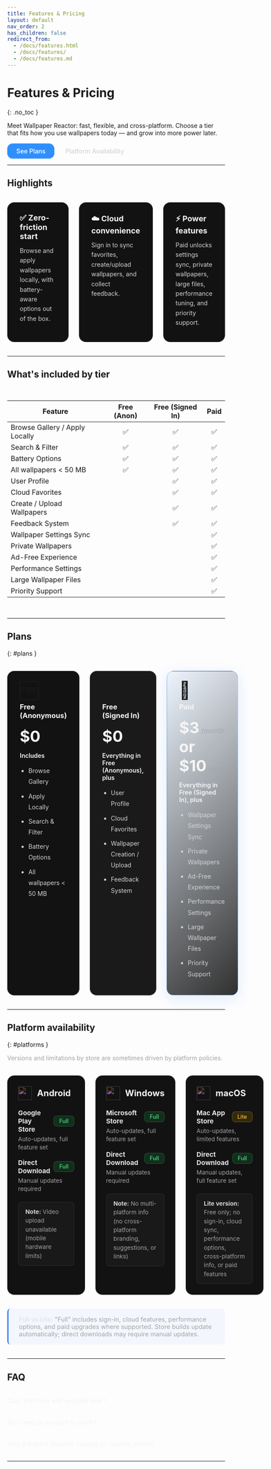 ```yaml
---
title: Features & Pricing
layout: default
nav_order: 2
has_children: false
redirect_from:
  - /docs/features.html
  - /docs/features/
  - /docs/features.md
---
```


# Features & Pricing
{: .no_toc }

Meet Wallpaper Reactor: fast, flexible, and cross-platform. Choose a tier that fits how you use wallpapers today — and grow into more power later.

<div class="mt-4">
  <a href="#plans" class="btn btn-primary">See Plans</a>
  <a href="#platforms" class="btn">Platform Availability</a>
</div>

---

## Highlights

<div class="cards" markdown="0">
  <div class="card">
    <h3>✅ Zero-friction start</h3>
    <p>Browse and apply wallpapers locally, with battery-aware options out of the box.</p>
  </div>
  <div class="card">
    <h3>☁️ Cloud convenience</h3>
    <p>Sign in to sync favorites, create/upload wallpapers, and collect feedback.</p>
  </div>
  <div class="card">
    <h3>⚡ Power features</h3>
    <p>Paid unlocks settings sync, private wallpapers, large files, performance tuning, and priority support.</p>
  </div>
</div>

---

## What's included by tier

<div class="overflow-auto" markdown="1">

| Feature                          | Free (Anon) | Free (Signed In) | Paid |
|---|:--:|:--:|:--:|
| Browse Gallery / Apply Locally   | ✅ | ✅ | ✅ |
| Search & Filter                  | ✅ | ✅ | ✅ |
| Battery Options                  | ✅ | ✅ | ✅ |
| All wallpapers < 50 MB           | ✅ | ✅ | ✅ |
| User Profile                     |  | ✅ | ✅ |
| Cloud Favorites                  |  | ✅ | ✅ |
| Create / Upload Wallpapers       |  | ✅ | ✅ |
| Feedback System                  |  | ✅ | ✅ |
| Wallpaper Settings Sync          |  |  | ✅ |
| Private Wallpapers               |  |  | ✅ |
| Ad-Free Experience               |  |  | ✅ |
| Performance Settings             |  |  | ✅ |
| Large Wallpaper Files            |  |  | ✅ |
| Priority Support                 |  |  | ✅ |

</div>

---

## Plans
{: #plans }

<div class="pricing-grid" markdown="0">
  <div class="plan">
    <span class="plan-emoji">🆓</span>
    <h3>Free (Anonymous)</h3>
    <div class="price">$0</div>
    <p><strong>Includes</strong></p>
    <ul>
      <li>Browse Gallery</li>
      <li>Apply Locally</li>
      <li>Search & Filter</li>
      <li>Battery Options</li>
      <li>All wallpapers &lt; 50 MB</li>
    </ul>
  </div>

  <div class="plan plan-outline">
    <span class="plan-emoji">👤</span>
    <h3>Free (Signed In)</h3>
    <div class="price">$0</div>
    <p><strong>Everything in Free (Anonymous), plus</strong></p>
    <ul>
      <li>User Profile</li>
      <li>Cloud Favorites</li>
      <li>Wallpaper Creation / Upload</li>
      <li>Feedback System</li>
    </ul>
  </div>

  <div class="plan plan-primary">
    <span class="plan-emoji">💎</span>
    <h3>Paid</h3>
    <div class="price">$3<span class="unit">/month</span> or $10<span class="unit">/year</span></div>
    <p><strong>Everything in Free (Signed In), plus</strong></p>
    <ul>
      <li>Wallpaper Settings Sync</li>
      <li>Private Wallpapers</li>
      <li>Ad-Free Experience</li>
      <li>Performance Settings</li>
      <li>Large Wallpaper Files</li>
      <li>Priority Support</li>
    </ul>
  </div>
</div>

---

## Platform availability
{: #platforms }

<p style="color: #a3a3a3; margin-bottom: 2rem; max-width: 48rem;">Versions and limitations by store are sometimes driven by platform policies.</p>

<div class="platform-grid" markdown="0">
  <div class="platform-card">
    <div class="platform-header">
      <img src="{{ '/assets/images/android-logo-fill.svg' | relative_url }}" alt="" class="platform-icon" />
      <h3>Android</h3>
    </div>
    <div class="platform-options">
      <div class="platform-option">
        <div class="option-title">
          <strong>Google Play Store</strong>
          <span class="label label-green">Full</span>
        </div>
        <p class="option-note">Auto-updates, full feature set</p>
      </div>
      <div class="platform-option">
        <div class="option-title">
          <strong>Direct Download</strong>
          <span class="label label-green">Full</span>
        </div>
        <p class="option-note">Manual updates required</p>
      </div>
    </div>
    <div class="platform-limitation">
      <strong>Note:</strong> Video upload unavailable (mobile hardware limits)
    </div>
  </div>

  <div class="platform-card">
    <div class="platform-header">
      <img src="{{ '/assets/images/windows-logo-fill.svg' | relative_url }}" alt="" class="platform-icon" />
      <h3>Windows</h3>
    </div>
    <div class="platform-options">
      <div class="platform-option">
        <div class="option-title">
          <strong>Microsoft Store</strong>
          <span class="label label-green">Full</span>
        </div>
        <p class="option-note">Auto-updates, full feature set</p>
      </div>
      <div class="platform-option">
        <div class="option-title">
          <strong>Direct Download</strong>
          <span class="label label-green">Full</span>
        </div>
        <p class="option-note">Manual updates required</p>
      </div>
    </div>
    <div class="platform-limitation">
      <strong>Note:</strong> No multi-platform info (no cross-platform branding, suggestions, or links)
    </div>
  </div>

  <div class="platform-card">
    <div class="platform-header">
      <img src="{{ '/assets/images/apple-logo-fill.svg' | relative_url }}" alt="" class="platform-icon" />
      <h3>macOS</h3>
    </div>
    <div class="platform-options">
      <div class="platform-option">
        <div class="option-title">
          <strong>Mac App Store</strong>
          <span class="label label-yellow">Lite</span>
        </div>
        <p class="option-note">Auto-updates, limited features</p>
      </div>
      <div class="platform-option">
        <div class="option-title">
          <strong>Direct Download</strong>
          <span class="label label-green">Full</span>
        </div>
        <p class="option-note">Manual updates, full feature set</p>
      </div>
    </div>
    <div class="platform-limitation">
      <strong>Lite version:</strong> Free only; no sign-in, cloud sync, performance options, cross-platform info, or paid features
    </div>
  </div>
</div>

<div style="background: rgba(59, 130, 246, 0.05); border-left: 3px solid #3b82f6; padding: 1rem 1.5rem; border-radius: 0.5rem; margin: 2rem 0;">
  <p style="color: #a3a3a3; margin: 0; font-size: 0.9rem;">
    <strong style="color: #e5e5e5;">Full vs Lite:</strong> "Full" includes sign-in, cloud features, performance options, and paid upgrades where supported. Store builds update automatically; direct downloads may require manual updates.
  </p>
</div>

---

## FAQ
<details>
<summary>Can I start free and upgrade later?</summary>
Yes — your wallpapers and favorites carry over when you sign in and upgrade.
</details>
<details>
<summary>Do I need an account to use it?</summary>
No. You can browse and apply locally without signing in. Sign in to sync favorites and upload.
</details>
<details>
<summary>Why are some features missing on specific stores?</summary>
Store policies and platform capabilities sometimes require adjusted feature sets. Direct downloads usually provide the most complete experience.
</details>

---

<style>
/* Modern dark theme styling matching the Wallpaper Reactor design system */

/* Pricing Grid */
.pricing-grid {
  display: grid;
  grid-template-columns: 1fr;
  gap: 1.5rem;
  margin: 2rem 0;
}

.plan {
  background: #121212;
  border: 1px solid rgba(255, 255, 255, 0.1);
  border-radius: 1rem;
  padding: 1.5rem 1.75rem;
  transition: all 0.3s ease;
}

.plan:hover {
  border-color: rgba(90, 163, 255, 0.3);
  box-shadow: 0 8px 32px rgba(0, 0, 0, 0.4);
  transform: translateY(-2px);
}

.plan-outline {
  background: #1a1a1a;
  border-color: rgba(255, 255, 255, 0.15);
}

.plan-primary {
  background: linear-gradient(135deg, rgba(48, 143, 255, 0.08), rgba(26, 26, 26, 0.9));
  border-color: rgba(48, 143, 255, 0.4);
  box-shadow: 0 8px 32px rgba(48, 143, 255, 0.15);
}

.plan-primary:hover {
  border-color: rgba(48, 143, 255, 0.6);
  box-shadow: 0 12px 48px rgba(48, 143, 255, 0.25);
}

.plan .price {
  font-size: 2.25rem;
  font-weight: 700;
  margin-bottom: 0.5rem;
  color: #f5f5f5;
}

.plan .unit {
  font-size: 1rem;
  font-weight: 500;
  opacity: 0.7;
  margin-left: 0.25rem;
  color: #a3a3a3;
}

.plan h3 {
  color: #f5f5f5;
  margin-top: 0;
}

.plan p,
.plan li {
  color: #d4d4d4;
}

.plan strong {
  color: #f5f5f5;
  font-weight: 600;
}

.plan ul {
  margin: 0.75rem 0;
  padding-left: 1.25rem;
  list-style-position: outside;
}

.plan li {
  color: #d4d4d4;
  line-height: 1.8;
  margin-bottom: 0.5rem;
}

/* Cards Grid */
.cards {
  display: grid;
  gap: 1.5rem;
  grid-template-columns: 1fr;
  list-style: none;
  padding: 0;
  margin: 2rem 0;
}

.card {
  background: #121212;
  border: 1px solid rgba(255, 255, 255, 0.1);
  border-radius: 1rem;
  padding: 1.5rem 1.75rem;
  transition: all 0.3s ease;
}

.card:hover {
  border-color: rgba(90, 163, 255, 0.3);
  box-shadow: 0 8px 32px rgba(0, 0, 0, 0.3);
  transform: translateY(-2px);
}

.card h3 {
  color: #f5f5f5;
  margin-top: 0;
  margin-bottom: 0.75rem;
  font-size: 1.125rem;
}

.card p {
  color: #d4d4d4;
  line-height: 1.6;
  margin: 0.5rem 0;
}

.card ul {
  margin: 0.5rem 0;
  padding-left: 1.25rem;
  list-style-position: outside;
}

.card li {
  color: #d4d4d4;
  line-height: 1.8;
  margin-bottom: 0.5rem;
}

.card .label {
  margin-left: 0.5rem;
}

/* Text Utilities */
.text-grey {
  color: #a3a3a3;
}

.text-small {
  font-size: 0.875rem;
}

.mt-2 {
  margin-top: 0.5rem;
}

.mt-4 {
  margin-top: 1rem;
}

.mb-1 {
  margin-bottom: 0.25rem;
}

/* Buttons */
.btn {
  display: inline-block;
  padding: 0.5rem 1.25rem;
  border-radius: 0.75rem;
  font-weight: 500;
  font-size: 0.9rem;
  transition: all 0.2s ease;
  text-decoration: none;
  border: 1px solid rgba(255, 255, 255, 0.2);
  color: #d4d4d4;
  background: transparent;
}

.btn:hover {
  background: rgba(255, 255, 255, 0.05);
  border-color: rgba(255, 255, 255, 0.3);
  transform: translateY(-1px);
}

.btn-primary {
  background: #308fff;
  color: #ffffff;
  border-color: #308fff;
}

.btn-primary:hover {
  background: #5aa3ff;
  border-color: #5aa3ff;
}

/* Labels */
.label {
  display: inline-block;
  padding: 0.25rem 0.75rem;
  border-radius: 0.5rem;
  font-size: 0.8rem;
  font-weight: 500;
  background: rgba(255, 255, 255, 0.1);
  color: #d4d4d4;
  border: 1px solid rgba(255, 255, 255, 0.15);
}

.label-green {
  background: rgba(34, 197, 94, 0.15);
  color: #4ade80;
  border-color: rgba(34, 197, 94, 0.3);
}

.label-blue {
  background: rgba(48, 143, 255, 0.15);
  color: #5aa3ff;
  border-color: rgba(48, 143, 255, 0.3);
}

/* Responsive */
@media (min-width: 700px) {
  .pricing-grid {
    grid-template-columns: repeat(3, 1fr);
  }
  .cards {
    grid-template-columns: repeat(3, 1fr);
  }
}

/* FAQ styling */
details {
  border-bottom: 1px solid rgba(255, 255, 255, 0.1);
  padding: 1rem 0;
}

details summary {
  cursor: pointer;
  color: #f5f5f5;
  font-weight: 500;
  list-style: none;
  display: flex;
  align-items: center;
  justify-content: space-between;
}

details summary::-webkit-details-marker {
  display: none;
}

details[open] summary {
  color: #5aa3ff;
}

details p {
  margin-top: 0.75rem;
  color: #d4d4d4;
  line-height: 1.6;
}

/* Overflow wrapper for table */
.overflow-auto {
  overflow-x: auto;
  margin: 2rem 0;
}

/* Plan emoji styling */
.plan-emoji {
  font-size: 2.5rem;
  display: block;
  margin-bottom: 0.5rem;
  line-height: 1;
}

/* Platform Grid */
.platform-grid {
  display: grid;
  grid-template-columns: 1fr;
  gap: 1.5rem;
  margin: 2rem 0;
}

@media (min-width: 700px) {
  .platform-grid {
    grid-template-columns: repeat(3, 1fr);
  }
}

.platform-card {
  background: #121212;
  border: 1px solid rgba(255, 255, 255, 0.1);
  border-radius: 1rem;
  padding: 1.5rem;
  transition: all 0.3s ease;
  display: flex;
  flex-direction: column;
  gap: 1.25rem;
}

.platform-card:hover {
  border-color: rgba(90, 163, 255, 0.3);
  box-shadow: 0 8px 32px rgba(0, 0, 0, 0.3);
  transform: translateY(-2px);
}

.platform-header {
  display: flex;
  align-items: center;
  gap: 0.75rem;
}

.platform-icon {
  width: 2rem;
  height: 2rem;
  flex-shrink: 0;
  filter: invert(1) brightness(0.9);
  transition: all 0.3s ease;
}

.platform-card:hover .platform-icon {
  filter: invert(1) brightness(1.1);
  transform: scale(1.05);
}

.platform-header h3 {
  margin: 0;
  color: #f5f5f5;
  font-size: 1.25rem;
}

.platform-options {
  display: flex;
  flex-direction: column;
  gap: 1rem;
}

.platform-option {
  display: flex;
  flex-direction: column;
  gap: 0.25rem;
}

.option-title {
  display: flex;
  align-items: center;
  justify-content: space-between;
  gap: 0.5rem;
}

.option-title strong {
  color: #e5e5e5;
  font-size: 0.95rem;
}

.option-note {
  color: #a3a3a3;
  font-size: 0.85rem;
  margin: 0;
  line-height: 1.4;
}

.platform-limitation {
  background: rgba(255, 255, 255, 0.03);
  border: 1px solid rgba(255, 255, 255, 0.08);
  border-radius: 0.5rem;
  padding: 0.75rem 1rem;
  font-size: 0.85rem;
  color: #a3a3a3;
  line-height: 1.5;
}

.platform-limitation strong {
  color: #d4d4d4;
}

.label-yellow {
  background: rgba(234, 179, 8, 0.15);
  color: #fbbf24;
  border-color: rgba(234, 179, 8, 0.3);
}

</style>
